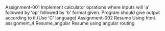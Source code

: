 Assignment-001
	Implement calculator oprations where inputs will 'a' followed by 'op' followed by 'b' format given. Program should give output according to it.(Use 'C' language)
Assignment-002
	Resume Using html.
assignment_4 Resume_angular
	Resume using angular routing
